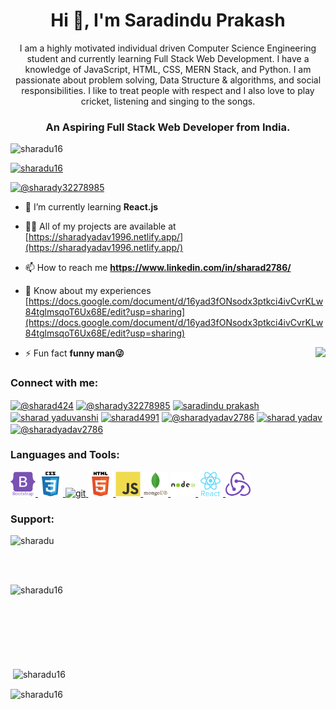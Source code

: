 <h1 align="center">Hi 👋, I'm Saradindu Prakash</h1>
<p align="center">I am a highly motivated individual driven Computer Science Engineering student and currently learning Full Stack Web Development. I have a knowledge of JavaScript, HTML, CSS, MERN Stack, and Python. I am passionate about problem solving, Data Structure & algorithms, and social responsibilities. I like to treat people with respect and I also love to play cricket, listening and singing to the songs.</p>
<h3 align="center">An Aspiring Full Stack Web Developer from India.</h3>

<p align="left"> <img src="https://komarev.com/ghpvc/?username=sharadu16&label=Profile%20views&color=0e75b6&style=flat" alt="sharadu16" /> </p>

<p align="left"> <a href="https://github.com/ryo-ma/github-profile-trophy"><img src="https://github-profile-trophy.vercel.app/?username=sharadu16&theme=algolia" alt="sharadu16" /></a> </p>

<p align="left"> <a href="https://twitter.com/@sharady32278985" target="blank"><img src="https://img.shields.io/twitter/follow/@sharady32278985?logo=twitter&style=for-the-badge" alt="@sharady32278985" /></a> </p>

- 🌱 I’m currently learning **React.js**

- 👨‍💻 All of my projects are available at [https://sharadyadav1996.netlify.app/](https://sharadyadav1996.netlify.app/)

- 📫 How to reach me **https://www.linkedin.com/in/sharad2786/**

- 📄 Know about my experiences [https://docs.google.com/document/d/16yad3fONsodx3ptkci4ivCvrKLw84tglmsqoT6Ux68E/edit?usp=sharing](https://docs.google.com/document/d/16yad3fONsodx3ptkci4ivCvrKLw84tglmsqoT6Ux68E/edit?usp=sharing)

<img align="right" src="https://cdn3d.iconscout.com/3d/premium/thumb/web-developer-5019746-4183733.png" ></img>

- ⚡ Fun fact **funny man😜**

<h3 align="left">Connect with me:</h3>
<p align="left">
<a href="https://codepen.io/@sharad424" target="blank"><img align="center" src="https://raw.githubusercontent.com/rahuldkjain/github-profile-readme-generator/master/src/images/icons/Social/codepen.svg" alt="@sharad424" height="30" width="40" /></a>
<a href="https://twitter.com/@sharady32278985" target="blank"><img align="center" src="https://raw.githubusercontent.com/rahuldkjain/github-profile-readme-generator/master/src/images/icons/Social/twitter.svg" alt="@sharady32278985" height="30" width="40" /></a>
<a href="https://linkedin.com/in/saradindu prakash" target="blank"><img align="center" src="https://raw.githubusercontent.com/rahuldkjain/github-profile-readme-generator/master/src/images/icons/Social/linked-in-alt.svg" alt="saradindu prakash" height="30" width="40" /></a>
<a href="https://fb.com/sharad yaduvanshi" target="blank"><img align="center" src="https://raw.githubusercontent.com/rahuldkjain/github-profile-readme-generator/master/src/images/icons/Social/facebook.svg" alt="sharad yaduvanshi" height="30" width="40" /></a>
<a href="https://instagram.com/sharad4991" target="blank"><img align="center" src="https://raw.githubusercontent.com/rahuldkjain/github-profile-readme-generator/master/src/images/icons/Social/instagram.svg" alt="sharad4991" height="30" width="40" /></a>
<a href="https://medium.com/@sharadyadav2786" target="blank"><img align="center" src="https://raw.githubusercontent.com/rahuldkjain/github-profile-readme-generator/master/src/images/icons/Social/medium.svg" alt="@sharadyadav2786" height="30" width="40" /></a>
<a href="https://www.youtube.com/c/sharad yadav" target="blank"><img align="center" src="https://raw.githubusercontent.com/rahuldkjain/github-profile-readme-generator/master/src/images/icons/Social/youtube.svg" alt="sharad yadav" height="30" width="40" /></a>
<a href="https://www.hackerrank.com/@sharadyadav2786" target="blank"><img align="center" src="https://raw.githubusercontent.com/rahuldkjain/github-profile-readme-generator/master/src/images/icons/Social/hackerrank.svg" alt="@sharadyadav2786" height="30" width="40" /></a>
</p>

<h3 align="left">Languages and Tools:</h3>
<p align="left"><a href="https://getbootstrap.com" target="_blank" rel="noreferrer"> <img src="https://raw.githubusercontent.com/devicons/devicon/master/icons/bootstrap/bootstrap-plain-wordmark.svg" alt="bootstrap" width="40" height="40"/> </a> <a href="https://www.w3schools.com/css/" target="_blank" rel="noreferrer"> <img src="https://raw.githubusercontent.com/devicons/devicon/master/icons/css3/css3-original-wordmark.svg" alt="css3" width="40" height="40"/> </a> <a href="https://git-scm.com/" target="_blank" rel="noreferrer"> <img src="https://www.vectorlogo.zone/logos/git-scm/git-scm-icon.svg" alt="git" width="40" height="40"/> </a> <a href="https://www.w3.org/html/" target="_blank" rel="noreferrer"> <img src="https://raw.githubusercontent.com/devicons/devicon/master/icons/html5/html5-original-wordmark.svg" alt="html5" width="40" height="40"/> </a> <a href="https://developer.mozilla.org/en-US/docs/Web/JavaScript" target="_blank" rel="noreferrer"> <img src="https://raw.githubusercontent.com/devicons/devicon/master/icons/javascript/javascript-original.svg" alt="javascript" width="40" height="40"/> </a> <a href="https://www.mongodb.com/" target="_blank" rel="noreferrer"> <img src="https://raw.githubusercontent.com/devicons/devicon/master/icons/mongodb/mongodb-original-wordmark.svg" alt="mongodb" width="40" height="40"/> </a> <a href="https://nodejs.org" target="_blank" rel="noreferrer"> <img src="https://raw.githubusercontent.com/devicons/devicon/master/icons/nodejs/nodejs-original-wordmark.svg" alt="nodejs" width="40" height="40"/> </a> <a href="https://reactjs.org/" target="_blank" rel="noreferrer"> <img src="https://raw.githubusercontent.com/devicons/devicon/master/icons/react/react-original-wordmark.svg" alt="react" width="40" height="40"/> </a> <a href="https://redux.js.org" target="_blank" rel="noreferrer"> <img src="https://raw.githubusercontent.com/devicons/devicon/master/icons/redux/redux-original.svg" alt="redux" width="40" height="40"/> </a> </p>

<h3 align="left">Support:</h3>
<p><a href="https://www.buymeacoffee.com/sharadu"> <img align="left" src="https://cdn.buymeacoffee.com/buttons/v2/default-yellow.png" height="50" width="210" alt="sharadu" /><br></a></p><br><br>

<p><img align="left" src="https://github-readme-stats.vercel.app/api/top-langs?username=sharadu16&show_icons=true&locale=en&layout=compact" alt="sharadu16" /><br><br><br><br><br><br><br></p>

<p>&nbsp;<img align="center" src="https://github-readme-stats.vercel.app/api?username=sharadu16&show_icons=true&locale=en" alt="sharadu16" /></p>

<p><img align="center" src="https://github-readme-streak-stats.herokuapp.com/?user=sharadu16&" alt="sharadu16" /></p>



